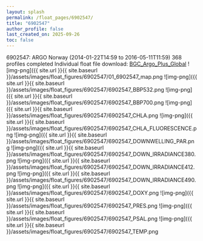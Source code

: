 ```yaml
---
layout: splash
permalink: /float_pages/6902547/
title: "6902547"
author_profile: false
last_created_on: 2025-09-26
toc: false
---
```

 
6902547: ARGO Norway (2014-01-22T14:59 to 2016-05-11T11:59)
368 profiles completed
Individual float file download: [BGC_Argo_Plus_Global](https://ftp.soest.hawaii.edu/bgc_argo_plus/Individual_Floats/outliers_removed/6902547_Sprof_processed.nc)
![img-png]({{ site.url }}{{ site.baseurl }}/assets/images/float_figures/6902547/01_6902547_map.png
![img-png]({{ site.url }}{{ site.baseurl }}/assets/images/float_figures/6902547/6902547_BBP532.png
![img-png]({{ site.url }}{{ site.baseurl }}/assets/images/float_figures/6902547/6902547_BBP700.png
![img-png]({{ site.url }}{{ site.baseurl }}/assets/images/float_figures/6902547/6902547_CHLA.png
![img-png]({{ site.url }}{{ site.baseurl }}/assets/images/float_figures/6902547/6902547_CHLA_FLUORESCENCE.png
![img-png]({{ site.url }}{{ site.baseurl }}/assets/images/float_figures/6902547/6902547_DOWNWELLING_PAR.png
![img-png]({{ site.url }}{{ site.baseurl }}/assets/images/float_figures/6902547/6902547_DOWN_IRRADIANCE380.png
![img-png]({{ site.url }}{{ site.baseurl }}/assets/images/float_figures/6902547/6902547_DOWN_IRRADIANCE412.png
![img-png]({{ site.url }}{{ site.baseurl }}/assets/images/float_figures/6902547/6902547_DOWN_IRRADIANCE490.png
![img-png]({{ site.url }}{{ site.baseurl }}/assets/images/float_figures/6902547/6902547_DOXY.png
![img-png]({{ site.url }}{{ site.baseurl }}/assets/images/float_figures/6902547/6902547_PRES.png
![img-png]({{ site.url }}{{ site.baseurl }}/assets/images/float_figures/6902547/6902547_PSAL.png
![img-png]({{ site.url }}{{ site.baseurl }}/assets/images/float_figures/6902547/6902547_TEMP.png
